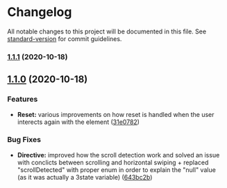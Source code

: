 # Changelog

All notable changes to this project will be documented in this file. See [standard-version](https://github.com/conventional-changelog/standard-version) for commit guidelines.

### [1.1.1](https://github.com/Scarg/vue-swipeable/compare/v1.1.0...v1.1.1) (2020-10-18)

## [1.1.0](https://github.com/Scarg/vue-swipeable/compare/v0.0.12...v1.1.0) (2020-10-18)


### Features

* **Reset:** various improvements on how reset is handled when the user interects again with the element ([31e0782](https://github.com/Scarg/vue-swipeable/commit/31e07821a54b41153a3830b0a18129805917bbd6))


### Bug Fixes

* **Directive:** improved how the scroll detection work and solved an issue with conclicts between scrolling and horizontal swiping + replaced "scrollDetected" with proper enum in order to explain the "null" value (as it was actually a 3state variable) ([643bc2b](https://github.com/Scarg/vue-swipeable/commit/643bc2b34486c8d9fe01fe67d0f1fd9da5aa50d2))
